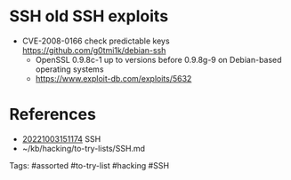# SSH old SSH exploits
- CVE-2008-0166 check predictable keys https://github.com/g0tmi1k/debian-ssh
  - OpenSSL 0.9.8c-1 up to versions before 0.9.8g-9 on Debian-based operating systems
  - https://www.exploit-db.com/exploits/5632

# References
- [20221003151174](/zet/20221003151174/README.md) SSH
- ~/kb/hacking/to-try-lists/SSH.md

Tags:
    #assorted #to-try-list #hacking #SSH
